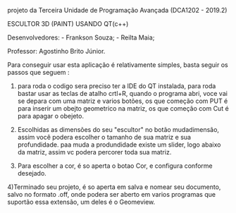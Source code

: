 projeto da Terceira Unidade de Programação Avançada (DCA1202 - 2019.2)

ESCULTOR 3D (PAINT) USANDO QT(c++)

Desenvolvedores:
	- Frankson Souza;
	- Reilta Maia;

Professor: Agostinho Brito Júnior.

Para conseguir usar esta aplicação é relativamente simples, basta seguir os passos que seguem :

 1) para roda o codigo sera preciso ter a IDE do QT instalada, para roda bastar usar as teclas de atalho crtl+R, quando o programa abri, voce vai se depara com uma matriz e varios botões, os que começão com PUT é para inserir um obejto geometrico na matriz, os que começão com Cut é para apagar o obejeto.

  2) Escolhidas as dimensões do seu "escultor" no botão mudadimensão, assim você podera escolher o tamanho de sua matriz e sua profundidade. paa muda a produndidade existe um slider, logo abaixo da matriz, assim vc podera percorer toda sua matriz.

  3) Para escolher a cor, é so aperta o botao Cor, e configura conforme desejado.

  4)Terminado seu projeto, é so aperta em salva e nomear seu documento, salvo no formato .off, onde podera ser aberto em varios programas que suportão essa extensão, um deles é o Geomeview.
